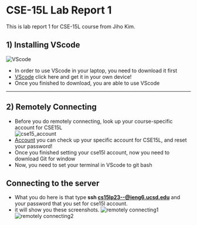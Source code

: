 # CSE-15L Lab Report 1
This is lab report 1 for CSE-15L course from Jiho Kim.
## 1) Installing VScode
![VScode](https://user-images.githubusercontent.com/129816454/230739254-a70aaea1-4afb-451b-b9c2-8195380fbf25.png)    
* In order to use VScode in your laptop, you need to download it first    
* [VScode](https://code.visualstudio.com/) click here and get it in your own device!
* Once you finished to download, you are able to use VScode
---
## 2) Remotely Connecting
* Before you do remotely connecting, look up your course-specific account for CSE15L    
![cse15_account](https://user-images.githubusercontent.com/129816454/230739792-dfb4f098-e992-4ef0-b07f-cccc64bee449.png)
* [Account](https://sdacs.ucsd.edu/~icc/index.php) you can check up your specific account for CSE15L, and reset your password!
* Once you finished setting your cse15l account, now you need to download Git for window
* Now, you need to set your terminal in VScode to git bash
## Connecting to the server
* What you do here is that type **ssh cs15lp23--@ieng6.ucsd.edu** and your password that you set for cse15l account.
* it will show you these screenshots.
![remotely connecting1](https://user-images.githubusercontent.com/129816454/230740128-244916c3-4b36-47a3-88db-5adf6ede3d8b.png)
![remotely connecting2](https://user-images.githubusercontent.com/129816454/230740129-d85472bf-5ff5-45ae-9695-bdc60c920b8a.png)




